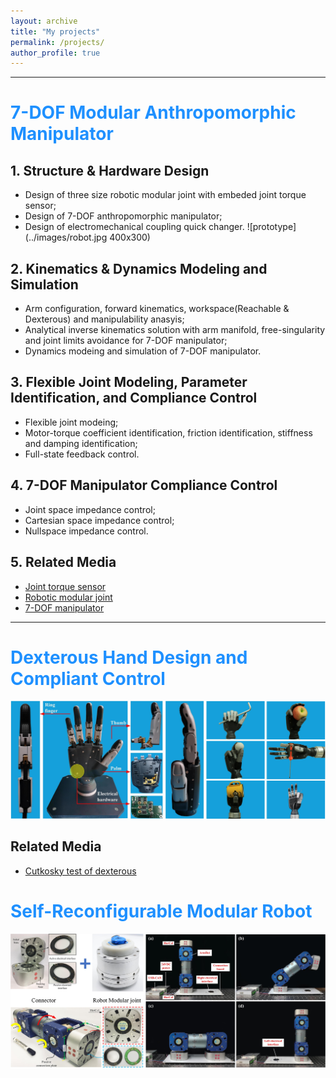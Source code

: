 ```yaml
---
layout: archive
title: "My projects"
permalink: /projects/
author_profile: true
---
```

---
# <font color="#1E90FF">7-DOF Modular Anthropomorphic Manipulator</font><br />
## 1. Structure & Hardware Design
- Design of three size robotic modular joint with embeded joint torque sensor;
- Design of 7-DOF anthropomorphic manipulator;
- Design of electromechanical coupling quick changer.
![prototype](../images/robot.jpg 400x300)

## 2. Kinematics & Dynamics Modeling and Simulation
- Arm configuration, forward kinematics, workspace(Reachable & Dexterous) and manipulability anasyis;
- Analytical inverse kinematics solution with arm manifold, free-singularity and joint limits avoidance for 7-DOF manipulator;
- Dynamics modeing and simulation of 7-DOF manipulator.

## 3. Flexible Joint Modeling, Parameter Identification, and Compliance Control
- Flexible joint modeing;
- Motor-torque coefficient identification, friction identification, stiffness and damping identification;
- Full-state feedback control.

## 4. 7-DOF Manipulator Compliance Control
- Joint space impedance control;
- Cartesian space impedance control;
- Nullspace impedance control.

## 5. Related Media 
- [Joint torque sensor](https://youtu.be/-RE1b1pkxbM)
- [Robotic modular joint](https://youtu.be/8-BTJ6ExhIA)
- [7-DOF manipulator](https://youtu.be/ncxNLygdOeQ)

---

# <font color="#1E90FF">Dexterous Hand Design and Compliant Control</font><br />
![prototype](../images/hand.jpg)
## Related Media
- [Cutkosky test of dexterous](https://www.youtube.com/watch?v=M8hLrL9GSCc&ab_channel=%E7%94%B0%E6%96%B0%E6%89%AC)
# <font color="#1E90FF">Self-Reconfigurable Modular Robot</font><br />
![prototype](../images/MSR.jpg)
